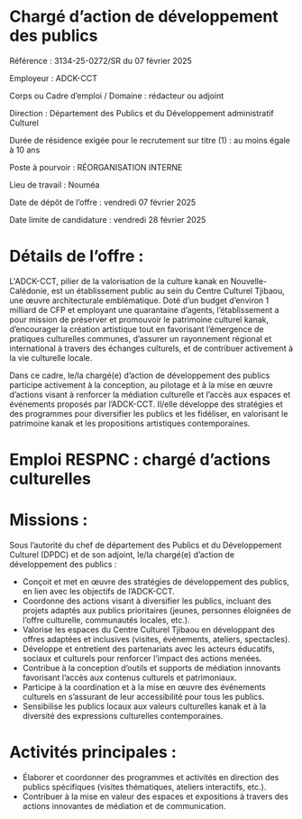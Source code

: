 # Chargé d’action de développement des publics

Référence : 3134-25-0272/SR du 07 février 2025

Employeur : ADCK-CCT

Corps ou Cadre d’emploi / Domaine : rédacteur ou adjoint

Direction : Département des Publics et du Développement administratif Culturel

Durée de résidence exigée pour le recrutement sur titre (1) : au moins égale à 10 ans

Poste à pourvoir : RÉORGANISATION INTERNE

Lieu de travail : Nouméa

Date de dépôt de l’offre : vendredi 07 février 2025

Date limite de candidature : vendredi 28 février 2025

# Détails de l’offre :

L'ADCK-CCT, pilier de la valorisation de la culture kanak en Nouvelle-Calédonie, est un établissement public au sein du Centre Culturel Tjibaou, une œuvre architecturale emblématique. Doté d’un budget d’environ 1 milliard de CFP et employant une quarantaine d’agents, l’établissement a pour mission de préserver et promouvoir le patrimoine culturel kanak, d’encourager la création artistique tout en favorisant l’émergence de pratiques culturelles communes, d’assurer un rayonnement régional et international à travers des échanges culturels, et de contribuer activement à la vie culturelle locale.

Dans ce cadre, le/la chargé(e) d’action de développement des publics participe activement à la conception, au pilotage et à la mise en œuvre d’actions visant à renforcer la médiation culturelle et l’accès aux espaces et événements proposés par l’ADCK-CCT. Il/elle développe des stratégies et des programmes pour diversifier les publics et les fidéliser, en valorisant le patrimoine kanak et les propositions artistiques contemporaines.

# Emploi RESPNC : chargé d’actions culturelles

# Missions :

Sous l’autorité du chef de département des Publics et du Développement Culturel (DPDC) et de son adjoint, le/la chargé(e) d’action de développement des publics :

- Conçoit et met en œuvre des stratégies de développement des publics, en lien avec les objectifs de l’ADCK-CCT.
- Coordonne des actions visant à diversifier les publics, incluant des projets adaptés aux publics prioritaires (jeunes, personnes éloignées de l’offre culturelle, communautés locales, etc.).
- Valorise les espaces du Centre Culturel Tjibaou en développant des offres adaptées et inclusives (visites, événements, ateliers, spectacles).
- Développe et entretient des partenariats avec les acteurs éducatifs, sociaux et culturels pour renforcer l’impact des actions menées.
- Contribue à la conception d’outils et supports de médiation innovants favorisant l’accès aux contenus culturels et patrimoniaux.
- Participe à la coordination et à la mise en œuvre des événements culturels en s’assurant de leur accessibilité pour tous les publics.
- Sensibilise les publics locaux aux valeurs culturelles kanak et à la diversité des expressions culturelles contemporaines.

# Activités principales :

- Élaborer et coordonner des programmes et activités en direction des publics spécifiques (visites thématiques, ateliers interactifs, etc.).
- Contribuer à la mise en valeur des espaces et expositions à travers des actions innovantes de médiation et de communication.